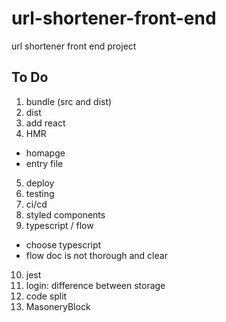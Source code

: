 # url-shortener-front-end
url shortener front end project


## To Do
1. bundle (src and dist)
2. dist
3. add react
4. HMR
 * homapge
 * entry file
5. deploy
6. testing
7. ci/cd
8. styled components
9. typescript / flow
  * choose typescript
  * flow doc is not thorough and clear
10. jest
11. login: difference between storage
12. code split
13. MasoneryBlock
